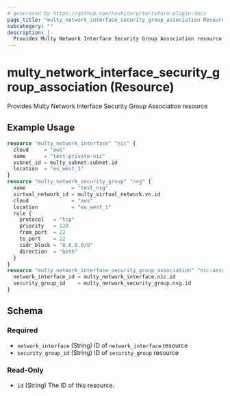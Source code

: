 ```yaml
---
# generated by https://github.com/hashicorp/terraform-plugin-docs
page_title: "multy_network_interface_security_group_association Resource - terraform-provider-multy"
subcategory: ""
description: |-
  Provides Multy Network Interface Security Group Association resource
---
```


# multy_network_interface_security_group_association (Resource)

Provides Multy Network Interface Security Group Association resource

## Example Usage

```terraform
resource "multy_network_interface" "nic" {
  cloud     = "aws"
  name      = "test-private-nic"
  subnet_id = multy_subnet.subnet.id
  location  = "eu_west_1"
}
resource "multy_network_security_group" "nsg" {
  name               = "test_nsg"
  virtual_network_id = multy_virtual_network.vn.id
  cloud              = "aws"
  location           = "eu_west_1"
  rule {
    protocol   = "tcp"
    priority   = 120
    from_port  = 22
    to_port    = 22
    cidr_block = "0.0.0.0/0"
    direction  = "both"
  }
}
resource "multy_network_interface_security_group_association" "nic-association" {
  network_interface_id = multy_network_interface.nic.id
  security_group_id    = multy_network_security_group.nsg.id
}
```

<!-- schema generated by tfplugindocs -->
## Schema

### Required

- `network_interface` (String) ID of `network_interface` resource
- `security_group_id` (String) ID of `security_group` resource

### Read-Only

- `id` (String) The ID of this resource.


